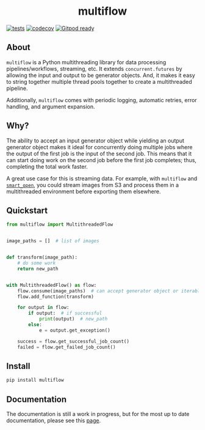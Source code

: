 <h1 align="center">multiflow</h1>

[![tests](https://github.com/nyoungstudios/multiflow/actions/workflows/python-test.yml/badge.svg)](https://github.com/nyoungstudios/multiflow/actions/workflows/python-test.yml)
[![codecov](https://codecov.io/gh/nyoungstudios/multiflow/branch/main/graph/badge.svg?token=9M2UZ4WJ36)](https://codecov.io/gh/nyoungstudios/multiflow)
[![Gitpod ready](https://img.shields.io/badge/Gitpod-ready-blue?logo=gitpod)](https://gitpod.io/#https://github.com/nyoungstudios/multiflow)

## About
`multiflow` is a Python multithreading library for data processing pipelines/workflows, streaming, etc. It extends `concurrent.futures` by allowing the input and output to be generator objects. And, it makes it easy to string together multiple thread pools together to create a multithreaded pipeline.

Additionally, `multiflow` comes with periodic logging, automatic retries, error handling, and argument expansion.

## Why?
The ability to accept an input generator object while yielding an output generator object makes it ideal for concurrently doing multiple jobs where the output of the first job is the input of the second job. This means that it can start doing work on the second job before the first job completes; thus, completing the total work faster.

A great use case for this is streaming data. For example, with `multiflow` and [`smart_open`](https://github.com/RaRe-Technologies/smart_open), you could stream images from S3 and process them in a multithreaded environment before exporting them elsewhere.


## Quickstart
```python
from multiflow import MultithreadedFlow


image_paths = []  # list of images


def transform(image_path):
    # do some work
    return new_path


with MultithreadedFlow() as flow:
    flow.consume(image_paths)  # can accept generator object or iterable item
    flow.add_function(transform)

    for output in flow:
        if output:  # if successful
            print(output)  # new_path
        else:
            e = output.get_exception()

    success = flow.get_successful_job_count()
    failed = flow.get_failed_job_count()

```

## Install
```sh
pip install multiflow
```


## Documentation
The documentation is still a work in progress, but for the most up to date documentation, please see this [page](https://github.com/nyoungstudios/multiflow/blob/main/docs/thread.md).
